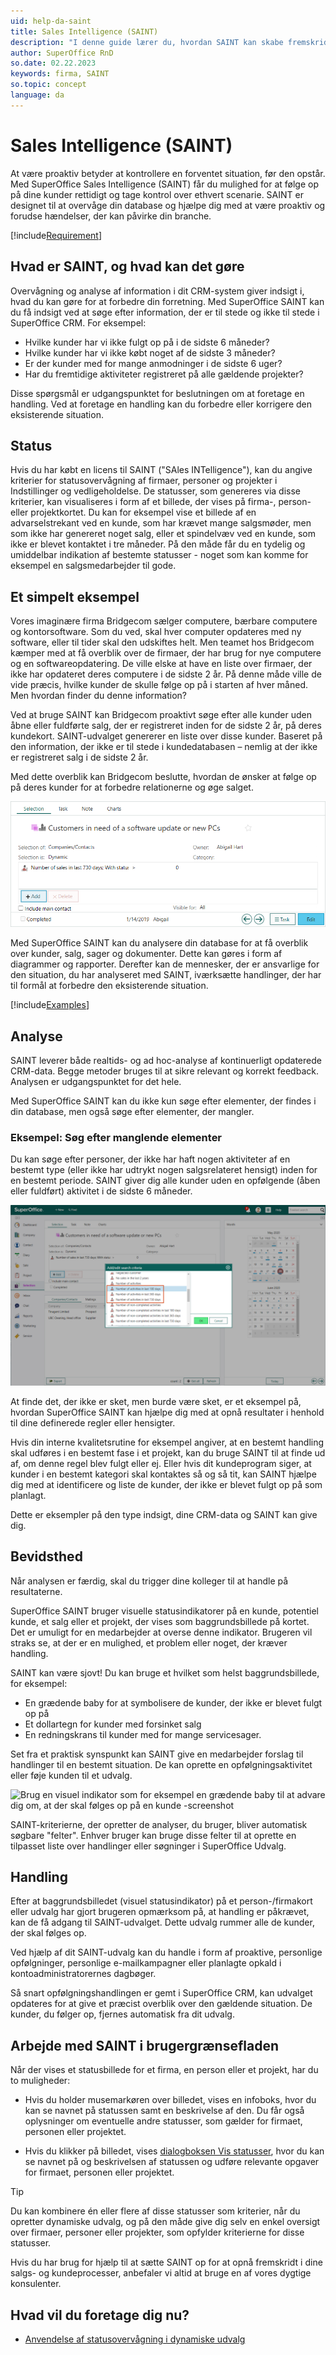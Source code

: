 ```yaml
---
uid: help-da-saint
title: Sales Intelligence (SAINT)
description: "I denne guide lærer du, hvordan SAINT kan skabe fremskridt i dine salgs- og kundeprocesser samt forbedre workflows."
author: SuperOffice RnD
so.date: 02.22.2023
keywords: firma, SAINT
so.topic: concept
language: da
---
```


# Sales Intelligence (SAINT)

At være proaktiv betyder at kontrollere en forventet situation, før den opstår. Med SuperOffice Sales Intelligence (SAINT) får du mulighed for at følge op på dine kunder rettidigt og tage kontrol over ethvert scenarie. SAINT er designet til at overvåge din database og hjælpe dig med at være proaktiv og forudse hændelser, der kan påvirke din branche.

[!include[Requirement](includes/req-saint.md)]

## Hvad er SAINT, og hvad kan det gøre

Overvågning og analyse af information i dit CRM-system giver indsigt i, hvad du kan gøre for at forbedre din forretning. Med SuperOffice SAINT kan du få indsigt ved at søge efter information, der er til stede og ikke til stede i SuperOffice CRM. For eksempel:

* Hvilke kunder har vi ikke fulgt op på i de sidste 6 måneder?
* Hvilke kunder har vi ikke købt noget af de sidste 3 måneder?
* Er der kunder med for mange anmodninger i de sidste 6 uger?
* Har du fremtidige aktiviteter registreret på alle gældende projekter?

Disse spørgsmål er udgangspunktet for beslutningen om at foretage en handling. Ved at foretage en handling kan du forbedre eller korrigere den eksisterende situation.

## Status

Hvis du har købt en licens til SAINT ("SAles INTelligence"), kan du angive kriterier for statusovervågning af firmaer, personer og projekter i Indstillinger og vedligeholdelse. De statusser, som genereres via disse kriterier, kan visualiseres i form af et billede, der vises på firma-, person- eller projektkortet. Du kan for eksempel vise et billede af en advarselstrekant ved en kunde, som har krævet mange salgsmøder, men som ikke har genereret noget salg, eller et spindelvæv ved en kunde, som ikke er blevet kontaktet i tre måneder. På den måde får du en tydelig og umiddelbar indikation af bestemte statusser - noget som kan komme for eksempel en salgsmedarbejder til gode.

## Et simpelt eksempel

Vores imaginære firma Bridgecom sælger computere, bærbare computere og kontorsoftware. Som du ved, skal hver computer opdateres med ny software, eller til tider skal den udskiftes helt. Men teamet hos Bridgecom kæmper med at få overblik over de firmaer, der har brug for nye computere og en softwareopdatering. De ville elske at have en liste over firmaer, der ikke har opdateret deres computere i de sidste 2 år. På denne måde ville de vide præcis, hvilke kunder de skulle følge op på i starten af hver måned. Men hvordan finder du denne information?

Ved at bruge SAINT kan Bridgecom proaktivt søge efter alle kunder uden åbne eller fuldførte salg, der er registreret inden for de sidste 2 år, på deres kundekort. SAINT-udvalget genererer en liste over disse kunder. Baseret på den information, der ikke er til stede i kundedatabasen – nemlig at der ikke er registreret salg i de sidste 2 år.

Med dette overblik kan Bridgecom beslutte, hvordan de ønsker at følge op på deres kunder for at forbedre relationerne og øge salget.

![Udvalg af forsømte kunder i Indstillinger og vedligeholdelse -screenshot][img1]

Med SuperOffice SAINT kan du analysere din database for at få overblik over kunder, salg, sager og dokumenter. Dette kan gøres i form af diagrammer og rapporter. Derefter kan de mennesker, der er ansvarlige for den situation, du har analyseret med SAINT, iværksætte handlinger, der har til formål at forbedre den eksisterende situation.

[!include[Examples](includes/status-examples.md)]

## Analyse

SAINT leverer både realtids- og ad hoc-analyse af kontinuerligt opdaterede CRM-data. Begge metoder bruges til at sikre relevant og korrekt feedback. Analysen er udgangspunktet for det hele.

Med SuperOffice SAINT kan du ikke kun søge efter elementer, der findes i din database, men også søge efter elementer, der mangler.

### Eksempel: Søg efter manglende elementer

Du kan søge efter personer, der ikke har haft nogen aktiviteter af en bestemt type (eller ikke har udtrykt nogen salgsrelateret hensigt) inden for en bestemt periode. SAINT giver dig alle kunder uden en opfølgende (åben eller fuldført) aktivitet i de sidste 6 måneder.

![Skærmbilledet for SAINT-kriterier for at finde kunder uden opfølgning -screenshot][img2]

At finde det, der ikke er sket, men burde være sket, er et eksempel på, hvordan SuperOffice SAINT kan hjælpe dig med at opnå resultater i henhold til dine definerede regler eller hensigter.

Hvis din interne kvalitetsrutine for eksempel angiver, at en bestemt handling skal udføres i en bestemt fase i et projekt, kan du bruge SAINT til at finde ud af, om denne regel blev fulgt eller ej. Eller hvis dit kundeprogram siger, at kunder i en bestemt kategori skal kontaktes så og så tit, kan SAINT hjælpe dig med at identificere og liste de kunder, der ikke er blevet fulgt op på som planlagt.

Dette er eksempler på den type indsigt, dine CRM-data og SAINT kan give dig.

## Bevidsthed

Når analysen er færdig, skal du trigger dine kolleger til at handle på resultaterne.

SuperOffice SAINT bruger visuelle statusindikatorer på en kunde, potentiel kunde, et salg eller et projekt, der vises som baggrundsbillede på kortet. Det er umuligt for en medarbejder at overse denne indikator. Brugeren vil straks se, at der er en mulighed, et problem eller noget, der kræver handling.

SAINT kan være sjovt! Du kan bruge et hvilket som helst baggrundsbillede, for eksempel:

* En grædende baby for at symbolisere de kunder, der ikke er blevet fulgt op på
* Et dollartegn for kunder med forsinket salg
* En redningskrans til kunder med for mange servicesager.

Set fra et praktisk synspunkt kan SAINT give en medarbejder forslag til handlinger til en bestemt situation. De kan oprette en opfølgningsaktivitet eller føje kunden til et udvalg.

![Brug en visuel indikator som for eksempel en grædende baby til at advare dig om, at der skal følges op på en kunde -screenshot][img3]

SAINT-kriterierne, der opretter de analyser, du bruger, bliver automatisk søgbare "felter". Enhver bruger kan bruge disse felter til at oprette en tilpasset liste over handlinger eller søgninger i SuperOffice Udvalg.

## Handling

Efter at baggrundsbilledet (visuel statusindikator) på et person-/firmakort eller udvalg har gjort brugeren opmærksom på, at handling er påkrævet, kan de få adgang til SAINT-udvalget. Dette udvalg rummer alle de kunder, der skal følges op.

Ved hjælp af dit SAINT-udvalg kan du handle i form af proaktive, personlige opfølgninger, personlige e-mailkampagner eller planlagte opkald i kontoadministratorernes dagbøger.

Så snart opfølgningshandlingen er gemt i SuperOffice CRM, kan udvalget opdateres for at give et præcist overblik over den gældende situation. De kunder, du følger op, fjernes automatisk fra dit udvalg.

## Arbejde med SAINT i brugergrænsefladen

Når der vises et statusbillede for et firma, en person eller et projekt, har du to muligheder:

* Hvis du holder musemarkøren over billedet, vises en infoboks, hvor du kan se navnet på statussen samt en beskrivelse af den. Du får også oplysninger om eventuelle andre statusser, som gælder for firmaet, personen eller projektet.

* Hvis du klikker på billedet, vises [dialogboksen Vis statusser][1], hvor du kan se navnet på og beskrivelsen af statussen og udføre relevante opgaver for firmaet, personen eller projektet.

> [!TIP]
> Du kan kombinere én eller flere af disse statusser som kriterier, når du opretter dynamiske udvalg, og på den måde give dig selv en enkel oversigt over firmaer, personer eller projekter, som opfylder kriterierne for disse statusser.
>
> Hvis du har brug for hjælp til at sætte SAINT op for at opnå fremskridt i dine salgs- og kundeprocesser, anbefaler vi altid at bruge en af vores dygtige konsulenter.

## Hvad vil du foretage dig nu?

* [Anvendelse af statusovervågning i dynamiske udvalg][2]

<!-- Referenced links -->
[1]: status-dialog.md
[2]: using-status-monitors-in-dynamic-selections.md

<!-- Referenced images -->
[img1]: ../../../../media/loc/en/sale/saint-selection.png
[img2]: ../../../../media/loc/en/sale/saint-criteria.png
[img3]: ../../../../media/loc/en/sale/saint-watermark.pngaint-watermark.png
